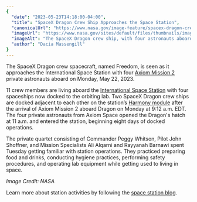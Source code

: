 ```yaml
---
{
  "date": "2023-05-23T14:18:00-04:00",
  "title": "SpaceX Dragon Crew Ship Approaches the Space Station",
  "canonicalUrl": "https://www.nasa.gov/image-feature/spacex-dragon-crew-ship-approaches-the-international-space-station",
  "imageUrl": "https://www.nasa.gov/sites/default/files/thumbnails/image/52920038606_816bedf573_k.jpeg",
  "imageAlt": "The SpaceX Dragon crew ship, with four astronauts aboard, is seen in orbit  ",
  "author": "Dacia Massengill"
}
---
```


The SpaceX Dragon crew spacecraft, named Freedom, is seen as it approaches the International Space Station with four [Axiom Mission 2](https://www.nasa.gov/press-release/axiom-space-private-astronauts-headed-to-international-space-station) private astronauts aboard on Monday, May 22, 2023.  
  
11 crew members are living aboard the [International Space Station](https://www.nasa.gov/mission_pages/station/main/index.html) with four spaceships now docked to the orbiting lab. Two SpaceX Dragon crew ships are docked adjacent to each other on the station’s [Harmony module](https://www.nasa.gov/mission_pages/station/structure/elements/harmony) after the arrival of Axiom Mission 2 aboard Dragon on Monday at 9:12 a.m. EDT. The four private astronauts from Axiom Space opened the Dragon's hatch at 11 a.m. and entered the station, beginning eight days of docked operations.  

The private quartet consisting of Commander Peggy Whitson, Pilot John Shoffner, and Mission Specialists Ali Alqarni and Rayyanah Barnawi spent Tuesday getting familiar with station operations. They practiced preparing food and drinks, conducting hygiene practices, performing safety procedures, and operating lab equipment while getting used to living in space.  

_Image Credit: NASA_  
  
Learn more about station activities by following the [space station blog](https://blogs.nasa.gov/spacestation/).
